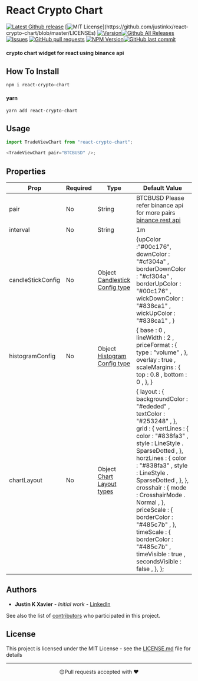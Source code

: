 # React Crypto Chart

[![Latest Github release](https://img.shields.io/github/release/justinkx/react-crypto-chart.svg)](https://github.com/justinkx/react-crypto-chart/releases/latest)
[![MIT License](https://img.shields.io/apm/l/atomic-design-ui.svg?)](https://github.com/justinkx/react-crypto-chart/blob/master/LICENSEs)
[![Version](https://badge.fury.io/gh/tterb%2FHyde.svg)](https://badge.fury.io/gh/tterb%2FHyde)[![Github All Releases](https://img.shields.io/github/downloads/justinkx/react-crypto-chart/total.svg?style=flat)]()[![Issues](https://img.shields.io/github/issues-raw/justinkx/react-crypto-chart.svg?maxAge=25000)](https://github.com/justinkx/react-crypto-chart/issues) [![GitHub pull requests](https://img.shields.io/github/issues-pr/justinkx/react-crypto-chart.svg?style=flat)]()
[![NPM Version](https://img.shields.io/npm/v/npm.svg?style=flat)]()[![GitHub last commit](https://img.shields.io/github/last-commit/justinkx/react-crypto-chart.svg?style=flat)]()

#### crypto chart widget for react using binance api

## How To Install

```npm
npm i react-crypto-chart
```

#### yarn

```npm
yarn add react-crypto-chart
```

## Usage

```javascript
import TradeViewChart from "react-crypto-chart";

<TradeViewChart pair="BTCBUSD" />;
```

## Properties

| Prop              | Required | Type                                                               | Default Value                                                                                                                                                                                                                                                                                                                                                                                                              |
| ----------------- | -------- | ------------------------------------------------------------------ | -------------------------------------------------------------------------------------------------------------------------------------------------------------------------------------------------------------------------------------------------------------------------------------------------------------------------------------------------------------------------------------------------------------------------- |
| pair              | No       | String                                                             | BTCBUSD Please refer binance api for more pairs [binance rest api](https://github.com/binance/binance-spot-api-docs/blob/master/rest-api.md)                                                                                                                                                                                                                                                                               |
| interval          | No       | String                                                             | 1m                                                                                                                                                                                                                                                                                                                                                                                                                         |
| candleStickConfig | No       | Object [Candlestick Config type](TYPES.md#candlestick-config-type) | {upColor :"#00c176", downColor : "#cf304a" , borderDownColor : "#cf304a" , borderUpColor : "#00c176" , wickDownColor : "#838ca1" , wickUpColor : "#838ca1" , }                                                                                                                                                                                                                                                             |
| histogramConfig   | No       | Object [Histogram Config type](TYPES.md#histogram-config-type)     | { base : 0 , lineWidth : 2 , priceFormat : { type : "volume" , }, overlay : true , scaleMargins : { top : 0.8 , bottom : 0 , }, }                                                                                                                                                                                                                                                                                          |
| chartLayout       | No       | Object [Chart Layout types](TYPES.md#chart-layout-types)           | { layout : { backgroundColor : "#ededed" , textColor : "#253248" , }, grid : { vertLines : { color : "#838fa3" , style : LineStyle . SparseDotted , }, horzLines : { color : "#838fa3" , style : LineStyle . SparseDotted , }, }, crosshair : { mode : CrosshairMode . Normal , }, priceScale : { borderColor : "#485c7b" , }, timeScale : { borderColor : "#485c7b" , timeVisible : true , secondsVisible : false , }, }; |

## Authors

- **Justin K Xavier** - _Initial work_ - [LinkedIn](https://www.linkedin.com/in/justin-k-xavier-59b82710a/)

See also the list of [contributors](https://github.com/justinkx/RNChallenge_1/graphs/contributors) who participated in this project.

## License

This project is licensed under the MIT License - see the [LICENSE.md](LICENSE.md) file for details

---

<p align="center">😊Pull requests accepted with ❤️</p>
